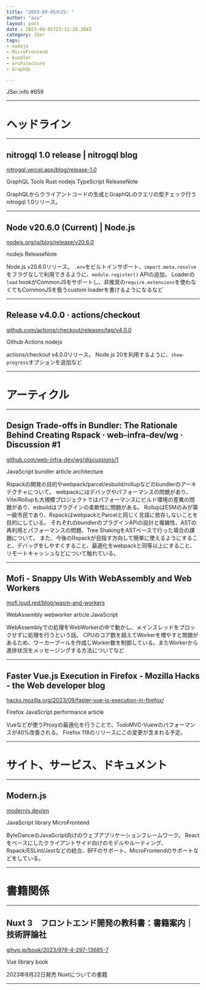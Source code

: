 ```yaml
---
title: "2023-09-05のJS: "
author: "azu"
layout: post
date : 2023-09-05T23:12:26.304Z
category: JSer
tags:
- nodejs
- MicroFrontend
- bundler
- architecture
- GraphQL

---
```


JSer.info #659

----

<h1 class="site-genre">ヘッドライン</h1>

----

## nitrogql 1.0 release | nitrogql blog
[nitrogql.vercel.app/blog/release-1.0](https://nitrogql.vercel.app/blog/release-1.0 "nitrogql 1.0 release | nitrogql blog")
<p class="jser-tags jser-tag-icon"><span class="jser-tag">GraphQL</span> <span class="jser-tag">Tools</span> <span class="jser-tag">Rust</span> <span class="jser-tag">nodejs</span> <span class="jser-tag">TypeScript</span> <span class="jser-tag">ReleaseNote</span></p>

GraphQLからクライアントコードの生成とGraphQLのクエリの型チェック行うnitrogql 1.0リリース。


----

## Node v20.6.0 (Current) | Node.js
[nodejs.org/ja/blog/release/v20.6.0](https://nodejs.org/ja/blog/release/v20.6.0 "Node v20.6.0 (Current) | Node.js")
<p class="jser-tags jser-tag-icon"><span class="jser-tag">nodejs</span> <span class="jser-tag">ReleaseNote</span></p>

Node.js v20.6.0リリース。
`.env`をビルトインサポート、`import.meta.resolve`をフラグなしで利用できるように、`module.register()` APIの追加。
Loaderの`load` hookがCommonJSをサポートし、非推奨の`require.extensions`を使わなくてもCommonJSを扱うcustom loaderを書けるようになるなど


----

## Release v4.0.0 · actions/checkout
[github.com/actions/checkout/releases/tag/v4.0.0](https://github.com/actions/checkout/releases/tag/v4.0.0 "Release v4.0.0 · actions/checkout")
<p class="jser-tags jser-tag-icon"><span class="jser-tag">Github</span> <span class="jser-tag">Actions</span> <span class="jser-tag">nodejs</span></p>

actions/checkout v4.0.0リリース。
Node.js 20を利用するように、`show-progress`オプションを追加など


----
<h1 class="site-genre">アーティクル</h1>

----

## Design Trade-offs in Bundler: The Rationale Behind Creating Rspack · web-infra-dev/wg · Discussion #1
[github.com/web-infra-dev/wg/discussions/1](https://github.com/web-infra-dev/wg/discussions/1 "Design Trade-offs in Bundler: The Rationale Behind Creating Rspack · web-infra-dev/wg · Discussion #1")
<p class="jser-tags jser-tag-icon"><span class="jser-tag">JavaScript</span> <span class="jser-tag">bundler</span> <span class="jser-tag">article</span> <span class="jser-tag">architecture</span></p>

Rspackの開発の目的やwebpack/parcel/esbuild/rollupなどのbundlerのアーキテクチャについて。
webpackにはデバッグやパフォーマンスの問題があり、Vite/Rollupも大規模プロジェクトではパフォーマンスにビルド環境の差異の問題があり、esbuildはプラグインの柔軟性に問題がある。
RollupはESMのみが第一級市民であり、RspackはwebpackとParcelと同じく言語に依存しないことを目的にしている。
それぞれのbundlerのプラグインAPIの設計と複雑性、ASTの再利用とパフォーマンスの問題、Tree ShakingをASTベースで行った場合の課題について。
また、今後のRspackが目指す方向して簡単に使えるようにすること、デバッグをしやすくすること、最適化をwebpackと同等以上にすること、リモートキャッシュなどについて触れている。


----

## Mofi - Snappy UIs With WebAssembly and Web Workers
[mofi.loud.red/blog/wasm-and-workers](https://mofi.loud.red/blog/wasm-and-workers "Mofi - Snappy UIs With WebAssembly and Web Workers")
<p class="jser-tags jser-tag-icon"><span class="jser-tag">WebAssembly</span> <span class="jser-tag">webworker</span> <span class="jser-tag">article</span> <span class="jser-tag">JavaScript</span></p>

WebAssemblyでの処理をWebWorkerの中で動かし、メインスレッドをブロックせずに処理を行うという話。
CPUのコア数を超えてWorkerを増やすと問題があるため、ワーカープールを作成しWorker数を制御している。またWorkerから進捗状況をメッセージングする方法についてなど


----

## Faster Vue.js Execution in Firefox - Mozilla Hacks - the Web developer blog
[hacks.mozilla.org/2023/09/faster-vue-js-execution-in-firefox/](https://hacks.mozilla.org/2023/09/faster-vue-js-execution-in-firefox/ "Faster Vue.js Execution in Firefox - Mozilla Hacks - the Web developer blog")
<p class="jser-tags jser-tag-icon"><span class="jser-tag">Firefox</span> <span class="jser-tag">JavaScript</span> <span class="jser-tag">performance</span> <span class="jser-tag">article</span></p>

Vueなどが使うProxyの最適化を行うことで、TodoMVC-Vuewのパフォーマンスが40%改善される。
Firefox 118のリリースにこの変更が含まれる予定。


----
<h1 class="site-genre">サイト、サービス、ドキュメント</h1>

----

## Modern.js
[modernjs.dev/en](https://modernjs.dev/en "Modern.js")
<p class="jser-tags jser-tag-icon"><span class="jser-tag">JavaScript</span> <span class="jser-tag">library</span> <span class="jser-tag">MicroFrontend</span></p>

ByteDanceのJavaScript向けのウェブアプリケーションフレームワーク。
Reactをベースにしたクライアントサイド向けのモデルやルーティング、Rspack/ESLint/Jestなどの統合、BFFのサポート、MicroFrontendのサポートなどをしている。


----
<h1 class="site-genre">書籍関係</h1>

----

## Nuxt 3　フロントエンド開発の教科書：書籍案内｜技術評論社
[gihyo.jp/book/2023/978-4-297-13685-7](https://gihyo.jp/book/2023/978-4-297-13685-7 "Nuxt 3　フロントエンド開発の教科書：書籍案内｜技術評論社")
<p class="jser-tags jser-tag-icon"><span class="jser-tag">Vue</span> <span class="jser-tag">library</span> <span class="jser-tag">book</span></p>

2023年9月22日発売
Nuxtについての書籍


----
